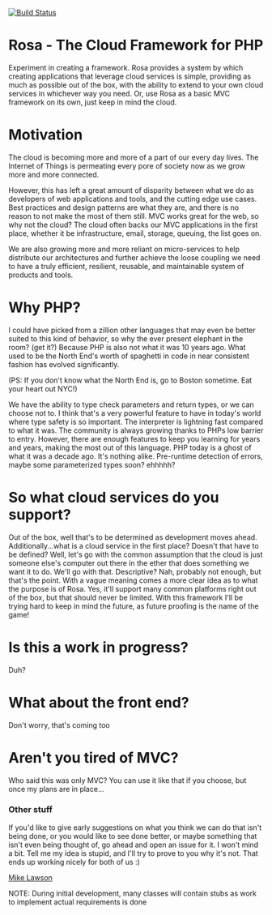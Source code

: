 [![Build Status](https://travis-ci.org/djzara/rosa.svg?branch=master)](https://travis-ci.org/djzara/rosa)


# Rosa - The Cloud Framework for PHP

Experiment in creating a framework. Rosa provides a system by which
creating applications that leverage cloud services is simple, providing
as much as possible out of the box, with the ability to extend to your
own cloud services in whichever way you need. Or, use Rosa as a basic
MVC framework on its own, just keep in mind the cloud.


# Motivation

The cloud is becoming more and more of a part of our every day lives. The Internet of Things is permeating every pore
of society now as we grow more and more connected.

However, this has left a great amount of disparity between what we do as developers of web applications and tools, and
the cutting edge use cases. Best practices and design patterns are what they are, and there is no reason to not make
the most of them still. MVC works great for the web, so why not the cloud? The cloud often backs our MVC applications
in the first place, whether it be infrastructure, email, storage, queuing, the list goes on.

We are also growing more and more reliant on micro-services to help distribute our architectures and further achieve
the loose coupling we need to have a truly efficient, resilient, reusable, and maintainable system of products and tools.

# Why PHP?

I could have picked from a zillion other languages that may even be better suited to this kind of behavior, so why
the ever present elephant in the room? (get it?) Because PHP is also not what it was 10 years ago. What used to be
the North End's worth of spaghetti in code in near consistent fashion has evolved significantly.

(PS: If you don't know what the North End is, go to Boston sometime. Eat your heart out NYC!)

We have the ability to type check parameters and return types, or we can choose not to. I think that's a very powerful
feature to have in today's world where type safety is so important. The interpreter is lightning fast compared to what it
was. The community is always growing thanks to PHPs low barrier to entry. However, there are enough features to keep
you learning for years and years, making the most out of this language. PHP today is a ghost of what it was a decade ago.
It's nothing alike. Pre-runtime detection of errors, maybe some parameterized types soon? ehhhhh?

# So what cloud services do you support?

Out of the box, well that's to be determined as development moves ahead. Additionally...what is a cloud service in the
first place? Doesn't that have to be defined? Well, let's go with the common assumption that the cloud is just someone
else's computer out there in the ether that does something we want it to do. We'll go with that. Descriptive? Nah, 
probably not enough, but that's the point. With a vague meaning comes a more clear idea as to what the purpose is of Rosa.
Yes, it'll support many common platforms right out of the box, but that should never be limited. With this framework
I'll be trying hard to keep in mind the future, as future proofing is the name of the game!

# Is this a work in progress?

Duh?

# What about the front end?

Don't worry, that's coming too

# Aren't you tired of MVC?

Who said this was only MVC? You can use it like that if you choose, but once my plans are in place...

### Other stuff

If you'd like to give early suggestions on what you think we can do that isn't being done, or you would like to see
done better, or maybe something that isn't even being thought of, go ahead and open an issue for it. I won't mind
a bit. Tell me my idea is stupid, and I'll try to prove to you why it's not. That ends up working nicely for both of us :)


[Mike Lawson](mailto:mlawson1986@gmail.com)


NOTE: During initial development, many classes will contain stubs as work to implement actual
requirements is done